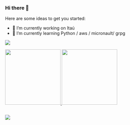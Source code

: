 ### Hi there 👋

Here are some ideas to get you started:

- 🔭 I’m currently working on Itaú
- 🌱 I’m currently learning Python / aws / micronault/ grpg


![](https://komarev.com/ghpvc/?username=uniliva&color=blueviolet)

<div>
  <a href="https://github.com/uniliva">
  <img height="180em" src="https://github-readme-stats.vercel.app/api?username=uniliva&show_icons=true&theme=dracula&include_all_commits=false&count_private=false"/>
  <img height="180em" src="https://github-readme-stats.vercel.app/api/top-langs/?username=uniliva&layout=compact&langs_count=10&theme=dracula"/>
<div>

##
  
<div>
  <a href="https://www.linkedin.com/in/uniliva/" target="_blank"><img src="https://img.shields.io/badge/-LinkedIn-%230077B5?style=for-the-badge&logo=linkedin&logoColor=white" target="_blank"></a>
</div>
